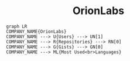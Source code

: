 <h1 align="center">OrionLabs</h1>

```mermaid
graph LR
COMPANY_NAME{OrionLabs}
COMPANY_NAME ---> U{Users} ---> UN[1]
COMPANY_NAME ---> R{Repositories} ---> RN[0]
COMPANY_NAME ---> G{Gists} ---> GN[0]
COMPANY_NAME ---> ML{Most Used<br>Languages}
```
